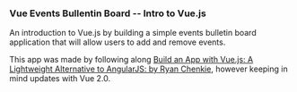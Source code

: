 ### Vue Events Bullentin Board -- Intro to Vue.js

An introduction to Vue.js by building a simple events bulletin board application that will allow users to add and remove events.

This app was made by following along [Build an App with Vue.js: A Lightweight Alternative to AngularJS: by Ryan Chenkie](https://scotch.io/tutorials/build-an-app-with-vue-js-a-lightweight-alternative-to-angularjs), however keeping in mind updates with Vue 2.0. 

